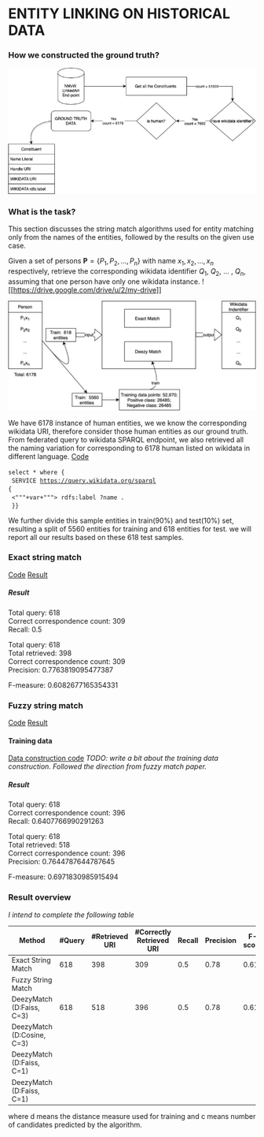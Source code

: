 # ENTITY LINKING ON HISTORICAL DATA


### How we constructed the ground truth? 
![Task Description](resources/ground_truth_data_setup.jpg)


### What is the task? 

This section discusses the string match algorithms used for entity matching only from the names of the entities, followed by the results on the given use case.

Given a set of persons $\textbf{P} = \{P_1, P_2, ... , P_n\}$ with name $x_1, x_2, ... , x_n$ respectively, retrieve the corresponding wikidata identifier $Q_1$, $Q_2$, ... , $Q_n$, assuming that one person have only one wikidata instance.
![[https://drive.google.com/drive/u/2/my-drive]]

![Task Description](resources/experiment_description.png)

We have 6178 instance of human entities, we we know the corresponding wikidata URI, therefore consider those human entities as our ground truth. From federated query to wikidata SPARQL endpoint, we also retrieved all the naming variation for corresponding to 6178 human listed on wikidata in different language. [Code](ttl_to_dataframe.py)

<code>select * where { <br>
    SERVICE <https://query.wikidata.org/sparql> {  <br>
         <"""+var+"""> rdfs:label ?name .  <br>
    }}</code>


We further divide this sample entities in train(90%) and test(10%) set, resulting a split of 5560 entities for training and 618 entities for test. we will report all our results based on these 618 test samples. 

### Exact string match
[Code](naive_string_matching.py)
[Result](results/naive_string_matching_618.pkl)

##### Result
Total query: 618 <br>
Correct correspondence count: 309 <br>
Recall: 0.5 <br>


Total query: 618 <br>
Total retrieved: 398 <br>
Correct correspondence count: 309 <br>
Precision: 0.7763819095477387 <br>


F-measure: 0.6082677165354331


### Fuzzy string match
[Code](fuzzy_string_matching.py)
[Result](results/fuzzy_string_matching.pkl)
#### Training data
[Data construction code](deezy_match_data_construction.py)
*TODO: write a bit about the training data construction. Followed the direction from fuzzy match paper.*

##### Result
Total query: 618 <br>
Correct correspondence count: 396 <br>
Recall: 0.6407766990291263 <br>


Total query: 618 <br>
Total retrieved: 518 <br>
Correct correspondence count: 396 <br>
Precision: 0.7644787644787645 <br>


F-measure: 0.6971830985915494 <br>

### Result overview

*I intend to complete the following table*

| Method | #Query | #Retrieved URI | #Correctly Retrieved URI | Recall | Precision | F-score | 
| ----------- | ----------- | ----------- | ----------- | ----------- | ----------- | ----------- | 
| Exact String Match | 618 | 398 | 309 | 0.5 | 0.78 | 0.61
| Fuzzy String Match | 
| DeezyMatch (D:Faiss, C=3)| 618 | 518 | 396 | 0.5 | 0.78 | 0.61
| DeezyMatch (D:Cosine, C=3)| |  |  |  |  | 
| DeezyMatch (D:Faiss, C=1)| |  |  |  |  | 
| DeezyMatch (D:Faiss, C=1)| |  |  |  |  | 

where d means the distance measure used for training and c means number of candidates predicted by the algorithm.